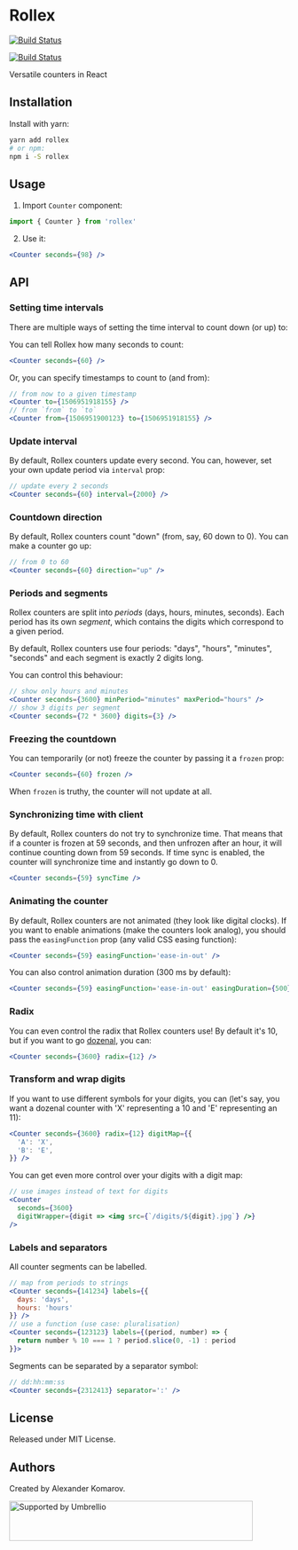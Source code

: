 # Rollex
[![Build Status](https://travis-ci.org/umbrellio/rollex.svg?branch=master)](https://travis-ci.org/umbrellio/rollex)

[![Build Status](https://saucelabs.com/browser-matrix/akxcv.svg)](https://saucelabs.com/beta/builds/df8e5b2fed574a62881a95bd89331d02)

Versatile counters in React

## Installation

Install with yarn:

```sh
yarn add rollex
# or npm:
npm i -S rollex
```

## Usage

1. Import `Counter` component:

```js
import { Counter } from 'rollex'
```

2. Use it:

```jsx
<Counter seconds={98} />
```

## API

### Setting time intervals

There are multiple ways of setting the time interval to count down (or up) to:

You can tell Rollex how many seconds to count:
```jsx
<Counter seconds={60} />
```

Or, you can specify timestamps to count to (and from):

```jsx
// from now to a given timestamp
<Counter to={1506951918155} />
// from `from` to `to`
<Counter from={1506951900123} to={1506951918155} />
```

### Update interval
By default, Rollex counters update every second. You can, however, set your own update period via
`interval` prop:

```jsx
// update every 2 seconds
<Counter seconds={60} interval={2000} />
```

### Countdown direction
By default, Rollex counters count "down" (from, say, 60 down to 0). You can make a counter go up:

```jsx
// from 0 to 60
<Counter seconds={60} direction="up" />
```

### Periods and segments
Rollex counters are split into *periods* (days, hours, minutes, seconds). Each period has its own
*segment*, which contains the digits which correspond to a given period.

By default, Rollex counters use four periods: "days", "hours", "minutes", "seconds" and each segment
is exactly 2 digits long.

You can control this behaviour:

```jsx
// show only hours and minutes
<Counter seconds={3600} minPeriod="minutes" maxPeriod="hours" />
// show 3 digits per segment
<Counter seconds={72 * 3600} digits={3} />
```

### Freezing the countdown

You can temporarily (or not) freeze the counter by passing it a `frozen` prop:

```jsx
<Counter seconds={60} frozen />
```

When `frozen` is truthy, the counter will not update at all.

### Synchronizing time with client

By default, Rollex counters do not try to synchronize time. That means that if a counter is frozen
at 59 seconds, and then unfrozen after an hour, it will continue counting down from 59 seconds.
If time sync is enabled, the counter will synchronize time and instantly go down to 0.

```jsx
<Counter seconds={59} syncTime />
```

### Animating the counter
By default, Rollex counters are not animated (they look like digital clocks). If you want to enable
animations (make the counters look analog), you should pass the `easingFunction` prop (any valid
CSS easing function):

```jsx
<Counter seconds={59} easingFunction='ease-in-out' />
```

You can also control animation duration (300 ms by default):

```jsx
<Counter seconds={59} easingFunction='ease-in-out' easingDuration={500} />
```

### Radix

You can even control the radix that Rollex counters use! By default it's 10, but if you want to
go [dozenal](http://dozenal.org), you can:

```jsx
<Counter seconds={3600} radix={12} />
```

### Transform and wrap digits

If you want to use different symbols for your digits, you can (let's say, you want a dozenal
counter with 'X' representing a 10 and 'E' representing an 11):

```jsx
<Counter seconds={3600} radix={12} digitMap={{
  'A': 'X',
  'B': 'E',
}} />
```

You can get even more control over your digits with a digit map:

```jsx
// use images instead of text for digits
<Counter
  seconds={3600}
  digitWrapper={digit => <img src={`/digits/${digit}.jpg`} />}
/>
```

### Labels and separators

All counter segments can be labelled.

```jsx
// map from periods to strings
<Counter seconds={141234} labels={{
  days: 'days',
  hours: 'hours'
}} />
// use a function (use case: pluralisation)
<Counter seconds={123123} labels={(period, number) => {
  return number % 10 === 1 ? period.slice(0, -1) : period
}}>
```

Segments can be separated by a separator symbol:

```jsx
// dd:hh:mm:ss
<Counter seconds={2312413} separator=':' />
```

## License
Released under MIT License.

## Authors
Created by Alexander Komarov.

<a href="https://github.com/umbrellio/">
<img style="float: left;" src="https://umbrellio.github.io/Umbrellio/supported_by_umbrellio.svg" alt="Supported by Umbrellio" width="439" height="72">
</a>
